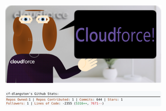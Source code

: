 <!-- 
Version 3.0.169
Built Mon Dec 09 2024 05:22:22 GMT+0000 (Coordinated Universal Time)
-->

<h1 align="center">
  <a href="https://github.com/cf-dlangston/cf-dlangston/tree/master/src" title="Click to View Source">
    <picture width="100%" alt="Dylan">
      <source media="(prefers-color-scheme: dark)" srcset="dylan-dark.svg?version=3.0.169">
      <img src="dylan-light.svg?version=3.0.169" alt="Dylan">
    </picture>
  </a>
</h1>

<div align="center">
  <picture width="100%" alt="Profile Info and Stats">
    <source media="(prefers-color-scheme: dark)" srcset="stats-dark.svg?version=3.0.169">
    <img src="stats-light.svg?version=3.0.169" alt="Profile Info and Stats">
  </picture>
</div>

